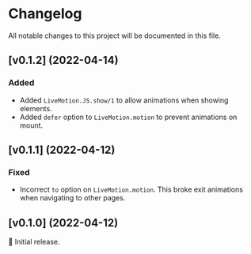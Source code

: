 # Changelog

All notable changes to this project will be documented in this file.

## [v0.1.2] (2022-04-14)

### Added

- Added `LiveMotion.JS.show/1` to allow animations when showing elements.
- Added `defer` option to `LiveMotion.motion` to prevent animations on mount.

## [v0.1.1] (2022-04-12)

### Fixed

- Incorrect `to` option on `LiveMotion.motion`. This broke exit animations
  when navigating to other pages.

## [v0.1.0] (2022-04-12)

🚀 Initial release.
